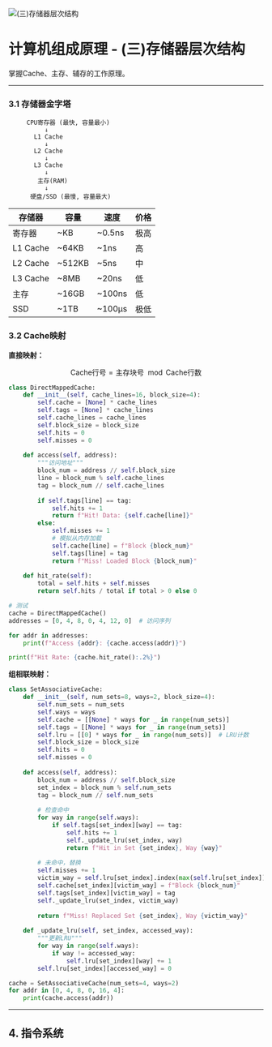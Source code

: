 ![(三)存储器层次结构](https://via.placeholder.com/800x200?text=Memory+Hierarchy)

# 计算机组成原理 - (三)存储器层次结构

掌握Cache、主存、辅存的工作原理。

---


### 3.1 存储器金字塔

```
     CPU寄存器 (最快, 容量最小)
          ↓
       L1 Cache
          ↓
       L2 Cache
          ↓
       L3 Cache
          ↓
        主存(RAM)
          ↓
      硬盘/SSD (最慢, 容量最大)
```

| 存储器 | 容量 | 速度 | 价格 |
|--------|------|------|------|
| 寄存器 | ~KB | ~0.5ns | 极高 |
| L1 Cache | ~64KB | ~1ns | 高 |
| L2 Cache | ~512KB | ~5ns | 中 |
| L3 Cache | ~8MB | ~20ns | 低 |
| 主存 | ~16GB | ~100ns | 低 |
| SSD | ~1TB | ~100μs | 极低 |

### 3.2 Cache映射

**直接映射：**

$$
\text{Cache行号} = \text{主存块号} \mod \text{Cache行数}
$$

```python
class DirectMappedCache:
    def __init__(self, cache_lines=16, block_size=4):
        self.cache = [None] * cache_lines
        self.tags = [None] * cache_lines
        self.cache_lines = cache_lines
        self.block_size = block_size
        self.hits = 0
        self.misses = 0
    
    def access(self, address):
        """访问地址"""
        block_num = address // self.block_size
        line = block_num % self.cache_lines
        tag = block_num // self.cache_lines
        
        if self.tags[line] == tag:
            self.hits += 1
            return f"Hit! Data: {self.cache[line]}"
        else:
            self.misses += 1
            # 模拟从内存加载
            self.cache[line] = f"Block {block_num}"
            self.tags[line] = tag
            return f"Miss! Loaded Block {block_num}"
    
    def hit_rate(self):
        total = self.hits + self.misses
        return self.hits / total if total > 0 else 0

# 测试
cache = DirectMappedCache()
addresses = [0, 4, 8, 0, 4, 12, 0]  # 访问序列

for addr in addresses:
    print(f"Access {addr}: {cache.access(addr)}")

print(f"Hit Rate: {cache.hit_rate():.2%}")
```

**组相联映射：**

```python
class SetAssociativeCache:
    def __init__(self, num_sets=8, ways=2, block_size=4):
        self.num_sets = num_sets
        self.ways = ways
        self.cache = [[None] * ways for _ in range(num_sets)]
        self.tags = [[None] * ways for _ in range(num_sets)]
        self.lru = [[0] * ways for _ in range(num_sets)]  # LRU计数
        self.block_size = block_size
        self.hits = 0
        self.misses = 0
    
    def access(self, address):
        block_num = address // self.block_size
        set_index = block_num % self.num_sets
        tag = block_num // self.num_sets
        
        # 检查命中
        for way in range(self.ways):
            if self.tags[set_index][way] == tag:
                self.hits += 1
                self._update_lru(set_index, way)
                return f"Hit in Set {set_index}, Way {way}"
        
        # 未命中，替换
        self.misses += 1
        victim_way = self.lru[set_index].index(max(self.lru[set_index]))
        self.cache[set_index][victim_way] = f"Block {block_num}"
        self.tags[set_index][victim_way] = tag
        self._update_lru(set_index, victim_way)
        
        return f"Miss! Replaced Set {set_index}, Way {victim_way}"
    
    def _update_lru(self, set_index, accessed_way):
        """更新LRU"""
        for way in range(self.ways):
            if way != accessed_way:
                self.lru[set_index][way] += 1
        self.lru[set_index][accessed_way] = 0

cache = SetAssociativeCache(num_sets=4, ways=2)
for addr in [0, 4, 8, 0, 16, 4]:
    print(cache.access(addr))
```

---

## 4. 指令系统